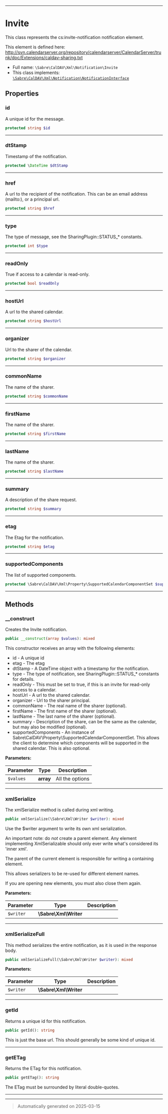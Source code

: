***

# Invite

This class represents the cs:invite-notification notification element.

This element is defined here:
http://svn.calendarserver.org/repository/calendarserver/CalendarServer/trunk/doc/Extensions/caldav-sharing.txt

* Full name: `\Sabre\CalDAV\Xml\Notification\Invite`
* This class implements:
[`\Sabre\CalDAV\Xml\Notification\NotificationInterface`](./NotificationInterface.md)



## Properties


### id

A unique id for the message.

```php
protected string $id
```






***

### dtStamp

Timestamp of the notification.

```php
protected \DateTime $dtStamp
```






***

### href

A url to the recipient of the notification. This can be an email
address (mailto:), or a principal url.

```php
protected string $href
```






***

### type

The type of message, see the SharingPlugin::STATUS_* constants.

```php
protected int $type
```






***

### readOnly

True if access to a calendar is read-only.

```php
protected bool $readOnly
```






***

### hostUrl

A url to the shared calendar.

```php
protected string $hostUrl
```






***

### organizer

Url to the sharer of the calendar.

```php
protected string $organizer
```






***

### commonName

The name of the sharer.

```php
protected string $commonName
```






***

### firstName

The name of the sharer.

```php
protected string $firstName
```






***

### lastName

The name of the sharer.

```php
protected string $lastName
```






***

### summary

A description of the share request.

```php
protected string $summary
```






***

### etag

The Etag for the notification.

```php
protected string $etag
```






***

### supportedComponents

The list of supported components.

```php
protected \Sabre\CalDAV\Xml\Property\SupportedCalendarComponentSet $supportedComponents
```






***

## Methods


### __construct

Creates the Invite notification.

```php
public __construct(array $values): mixed
```

This constructor receives an array with the following elements:

* id           - A unique id
* etag         - The etag
* dtStamp      - A DateTime object with a timestamp for the notification.
* type         - The type of notification, see SharingPlugin::STATUS_*
                 constants for details.
* readOnly     - This must be set to true, if this is an invite for
                 read-only access to a calendar.
* hostUrl      - A url to the shared calendar.
* organizer    - Url to the sharer principal.
* commonName   - The real name of the sharer (optional).
* firstName    - The first name of the sharer (optional).
* lastName     - The last name of the sharer (optional).
* summary      - Description of the share, can be the same as the
                 calendar, but may also be modified (optional).
* supportedComponents - An instance of
                 Sabre\CalDAV\Property\SupportedCalendarComponentSet.
                 This allows the client to determine which components
                 will be supported in the shared calendar. This is
                 also optional.






**Parameters:**

| Parameter | Type | Description |
|-----------|------|-------------|
| `$values` | **array** | All the options |





***

### xmlSerialize

The xmlSerialize method is called during xml writing.

```php
public xmlSerialize(\Sabre\Xml\Writer $writer): mixed
```

Use the $writer argument to write its own xml serialization.

An important note: do _not_ create a parent element. Any element
implementing XmlSerializable should only ever write what's considered
its 'inner xml'.

The parent of the current element is responsible for writing a
containing element.

This allows serializers to be re-used for different element names.

If you are opening new elements, you must also close them again.






**Parameters:**

| Parameter | Type | Description |
|-----------|------|-------------|
| `$writer` | **\Sabre\Xml\Writer** |  |





***

### xmlSerializeFull

This method serializes the entire notification, as it is used in the
response body.

```php
public xmlSerializeFull(\Sabre\Xml\Writer $writer): mixed
```








**Parameters:**

| Parameter | Type | Description |
|-----------|------|-------------|
| `$writer` | **\Sabre\Xml\Writer** |  |





***

### getId

Returns a unique id for this notification.

```php
public getId(): string
```

This is just the base url. This should generally be some kind of unique
id.










***

### getETag

Returns the ETag for this notification.

```php
public getETag(): string
```

The ETag must be surrounded by literal double-quotes.










***


***
> Automatically generated on 2025-03-15
